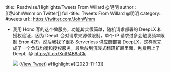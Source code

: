 title:: Readwise/Highlights/Tweets From Willard @明明
author:: [[@JohnWmm on Twitter]]
full-title:: Tweets From Willard @明明
category:: #tweets
url:: https://twitter.com/JohnWmm

- 我用 Hono 写的这个微服务，功能其实很简单，随机请求部署的 DeepLX 和授权验证，因为 DeepL 会对请求来源做限制，单个 IP 请求过多会触发频率限制 Error 429，然后我找了很多 Serverless 供应商部署 DeepLX，这样就完成了一个负载均衡和授权服务，最后放到沉浸式翻译扩展里面，免费用上了 DeepL 😂 https://t.co/XqtR4B8aCk
  
  ![](https://pbs.twimg.com/media/F-uj7XwbwAApv3D.jpg) ([View Tweet](https://twitter.com/JohnWmm/status/1723654657091027155)) #Highlight #[[2023-11-13]]